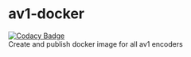# av1-docker
[![Codacy Badge](https://app.codacy.com/project/badge/Grade/0e63ec6ab000468f8c304e691dcded99)](https://www.codacy.com/manual/luigi311/av1-docker?utm_source=gitlab.com&amp;utm_medium=referral&amp;utm_content=Luigi311/av1-docker&amp;utm_campaign=Badge_Grade)  
Create and publish docker image for all av1 encoders